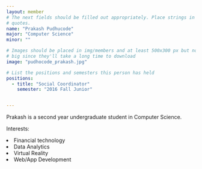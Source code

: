```yaml
---
layout: member
# The next fields should be filled out appropriately. Place strings in double 
# quotes.
name: "Prakash Pudhucode"
major: "Computer Science"
minor: ""

# Images should be placed in img/members and at least 500x300 px but not too
# big since they'll take a long time to download
image: "pudhocode_prakash.jpg"

# List the positions and semesters this person has held
positions:
  - title: "Social Coordinator"
    semester: "2016 Fall Junior"


---
```

Prakash is a second year undergraduate student in Computer Science.

Interests: 
<li>Financial technology</li>
<li>Data Analytics</li>
<li>Virtual Reality</li>
<li>Web/App Development</li>
